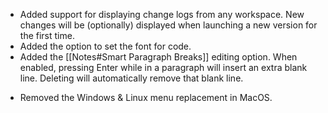 + Added support for displaying change logs from any workspace. New changes will be (optionally) displayed when launching a new version for the first time.
+ Added the option to set the font for code.
+ Added the [[Notes#Smart Paragraph Breaks]] editing option. When enabled, pressing Enter while in a paragraph will insert an extra blank line. Deleting will automatically remove that blank line.
- Removed the Windows & Linux menu replacement in MacOS.
